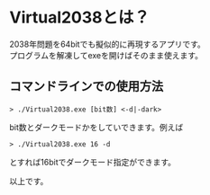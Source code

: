 # Virtual2038とは？

2038年問題を64bitでも擬似的に再現するアプリです。  
プログラムを解凍してexeを開けばそのまま使えます。

## コマンドラインでの使用方法

```
> ./Virtual2038.exe [bit数] <-d|-dark>
```
bit数とダークモードかをしていできます。例えば
```
> ./Virtual2038.exe 16 -d
```
とすれば16bitでダークモード指定ができます。

以上です。
